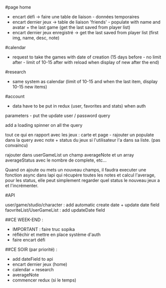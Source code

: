 #page home 

- encart défi -> faire une table de liaison - données temporaires 
- encart dernier jeux -> table de liaison 'friends' - populate with name and avatar + the last game (get the last saved from player list)
- encart dernier jeux enregistré -> get the last saved from player list (first img, name, desc, note)

#calendar 

- request to take the games with date of creation (15 days before - no limit after - limit of 10-15 after with reload when display of new after the end) 

#research
- same system as calendar (limit of 10-15 and when the last item, display 10-15 new items) 

#account 
- data have to be put in redux (user, favorites and stats) when auth 

parameters - put the update user / password query


add a loading spinner on all the query 


tout ce qui en rapport avec les jeux : carte et page - rajouter un populate dans la query avec note + status du jeux si l'utilisateur l'a dans sa liste. (pas convaincu) 


rajouter dans userGameList un champ averageNote et un array averageStatus avec le nombre de complete, etc... 

Quand on ajoute ou mets un nouveau champs, il faudra executer une fonction async dans lapi qui récupère toutes les notes et calcul l'average, pour les status, elle peut simplement regarder quel status le nouveau jeux a et l'incrémenter. 



#API 

user/game/studio/character : add automatic create date + update date field
faovriteList/UserGameList : add updateDate field


##CE WEEK-END : 
- IMPORTANT : faire truc sopika
- réfléchir et mettre en place système d'auth
- faire encart défi


##CE SOIR (par priorité) :
- add dateField to api
- encart dernier jeux (home)
- calendar + research
- averageNote
- commencer redux (si le temps)
